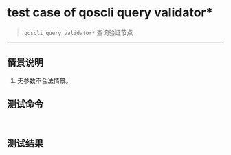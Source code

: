 # test case of qoscli query validator*

> `qoscli query validator*` 查询验证节点

---

## 情景说明

1. 无参数不合法情景。

## 测试命令

```bash
    
```

## 测试结果

```bash

```
